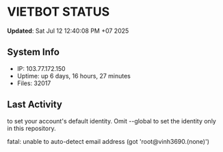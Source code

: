 # VIETBOT STATUS
**Updated**: Sat Jul 12 12:40:08 PM +07 2025

## System Info
- IP: 103.77.172.150
- Uptime: up 6 days, 16 hours, 27 minutes
- Files: 32017

## Last Activity

to set your account's default identity.
Omit --global to set the identity only in this repository.

fatal: unable to auto-detect email address (got 'root@vinh3690.(none)')
